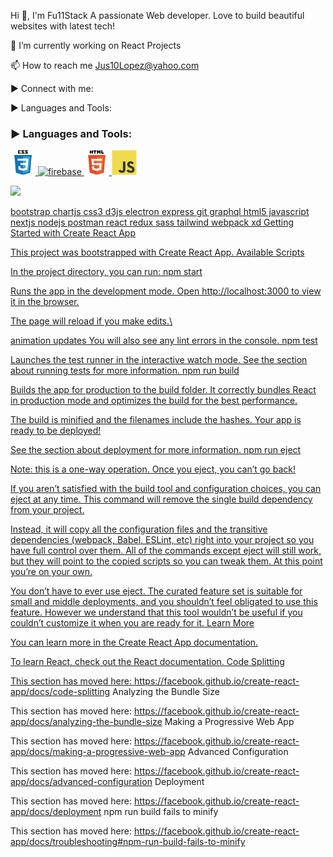 Hi 👋, I'm Fu11Stack A passionate Web developer. Love to build beautiful websites with latest tech!

🔭 I’m currently working on React Projects

📫 How to reach me Jus10Lopez@yahoo.com

▶ Connect with me:

▶ Languages and Tools:

<h3 align="left">▶ Languages and Tools:</h3>
<p align="left"> <a href="https://www.w3schools.com/css/" target="_blank"> <img src="https://raw.githubusercontent.com/devicons/devicon/master/icons/css3/css3-original-wordmark.svg" alt="css3" width="40" height="40"/> </a>  <a href="https://www.electronjs.org" target="_blank"> <a href="https://firebase.google.com/" target="_blank"> <img src="https://www.vectorlogo.zone/logos/firebase/firebase-icon.svg" alt="firebase" width="40" height="40"/> </a>  <a href="https://www.w3.org/html/" target="_blank"> <img src="https://raw.githubusercontent.com/devicons/devicon/master/icons/html5/html5-original-wordmark.svg" alt="html5" width="40" height="40"/> </a> <a href="https://developer.mozilla.org/en-US/docs/Web/JavaScript" target="_blank"> <img src="https://raw.githubusercontent.com/devicons/devicon/master/icons/javascript/javascript-original.svg" alt="javascript" width="40" height="40"/>  </p>

<img src="https://i.imgur.com/V14LOHI.png"></img>

bootstrap chartjs css3 d3js electron express git graphql html5 javascript nextjs nodejs postman react redux sass tailwind webpack xd
Getting Started with Create React App

This project was bootstrapped with Create React App.
Available Scripts

In the project directory, you can run:
npm start

Runs the app in the development mode.
Open http://localhost:3000 to view it in the browser.

The page will reload if you make edits.\

animation updates You will also see any lint errors in the console.
npm test

Launches the test runner in the interactive watch mode.
See the section about running tests for more information.
npm run build

Builds the app for production to the build folder.
It correctly bundles React in production mode and optimizes the build for the best performance.

The build is minified and the filenames include the hashes.
Your app is ready to be deployed!

See the section about deployment for more information.
npm run eject

Note: this is a one-way operation. Once you eject, you can’t go back!

If you aren’t satisfied with the build tool and configuration choices, you can eject at any time. This command will remove the single build dependency from your project.

Instead, it will copy all the configuration files and the transitive dependencies (webpack, Babel, ESLint, etc) right into your project so you have full control over them. All of the commands except eject will still work, but they will point to the copied scripts so you can tweak them. At this point you’re on your own.

You don’t have to ever use eject. The curated feature set is suitable for small and middle deployments, and you shouldn’t feel obligated to use this feature. However we understand that this tool wouldn’t be useful if you couldn’t customize it when you are ready for it.
Learn More

You can learn more in the Create React App documentation.

To learn React, check out the React documentation.
Code Splitting

This section has moved here: https://facebook.github.io/create-react-app/docs/code-splitting
Analyzing the Bundle Size

This section has moved here: https://facebook.github.io/create-react-app/docs/analyzing-the-bundle-size
Making a Progressive Web App

This section has moved here: https://facebook.github.io/create-react-app/docs/making-a-progressive-web-app
Advanced Configuration

This section has moved here: https://facebook.github.io/create-react-app/docs/advanced-configuration
Deployment

This section has moved here: https://facebook.github.io/create-react-app/docs/deployment
npm run build fails to minify

This section has moved here: https://facebook.github.io/create-react-app/docs/troubleshooting#npm-run-build-fails-to-minify
